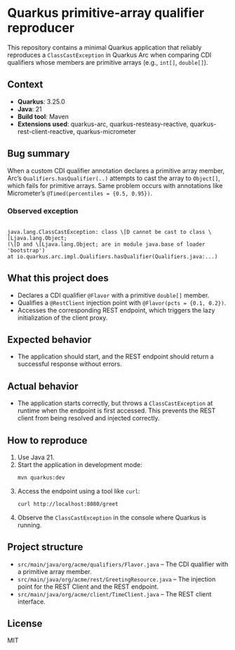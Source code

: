 # Quarkus primitive-array qualifier reproducer
 
This repository contains a minimal Quarkus application that reliably reproduces a `ClassCastException` in Quarkus Arc when comparing CDI qualifiers whose members are primitive arrays (e.g., `int[]`, `double[]`).

## Context
- **Quarkus**: 3.25.0  
- **Java**: 21  
- **Build tool**: Maven  
- **Extensions used**: quarkus-arc, quarkus-resteasy-reactive, quarkus-rest-client-reactive, quarkus-micrometer  

## Bug summary
When a custom CDI qualifier annotation declares a primitive array member, Arc’s `Qualifiers.hasQualifier(..)` attempts to cast the array to `Object[]`, which fails for primitive arrays. Same problem occurs with annotations like Micrometer’s `@Timed(percentiles = {0.5, 0.95})`.

### Observed exception
```

java.lang.ClassCastException: class \[D cannot be cast to class \[Ljava.lang.Object;
(\[D and \[Ljava.lang.Object; are in module java.base of loader 'bootstrap')
at io.quarkus.arc.impl.Qualifiers.hasQualifier(Qualifiers.java:...)

````

## What this project does
- Declares a CDI qualifier `@Flavor` with a primitive `double[]` member.
- Qualifies a `@RestClient` injection point with `@Flavor(pcts = {0.1, 0.2})`.
- Accesses the corresponding REST endpoint, which triggers the lazy initialization of the client proxy.

## Expected behavior
- The application should start, and the REST endpoint should return a successful response without errors.

## Actual behavior
- The application starts correctly, but throws a `ClassCastException` at runtime when the endpoint is first accessed. This prevents the REST client from being resolved and injected correctly.

## How to reproduce
1. Use Java 21.
2. Start the application in development mode:
   ```bash
   mvn quarkus:dev
   ```
3. Access the endpoint using a tool like `curl`:
   ```bash
   curl http://localhost:8080/greet
   ```
4. Observe the `ClassCastException` in the console where Quarkus is running.

## Project structure

* `src/main/java/org/acme/qualifiers/Flavor.java` – The CDI qualifier with a primitive array member.
* `src/main/java/org/acme/rest/GreetingResource.java` – The injection point for the REST Client and the REST endpoint.
* `src/main/java/org/acme/client/TimeClient.java` – The REST client interface.


## License

MIT
